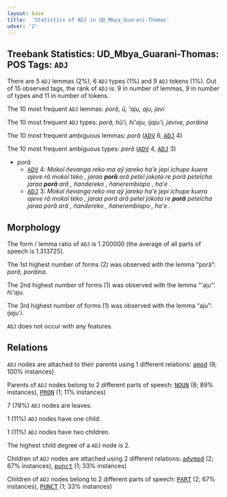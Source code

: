 ```yaml
---
layout: base
title:  'Statistics of ADJ in UD_Mbya_Guarani-Thomas'
udver: '2'
---
```


## Treebank Statistics: UD_Mbya_Guarani-Thomas: POS Tags: `ADJ`

There are 5 `ADJ` lemmas (2%), 6 `ADJ` types (1%) and 9 `ADJ` tokens (1%).
Out of 15 observed tags, the rank of `ADJ` is: 9 in number of lemmas, 9 in number of types and 11 in number of tokens.

The 10 most frequent `ADJ` lemmas: <em>porã, ũ, 'aju, aju, javi</em>

The 10 most frequent `ADJ` types:  <em>porã, hũ'i, hi'aju, ijaju'i, javive, porãina</em>

The 10 most frequent ambiguous lemmas: <em>porã</em> (<tt><a href="gun_thomas-pos-ADV.html">ADV</a></tt> 6, <tt><a href="gun_thomas-pos-ADJ.html">ADJ</a></tt> 4)

The 10 most frequent ambiguous types:  <em>porã</em> (<tt><a href="gun_thomas-pos-ADV.html">ADV</a></tt> 4, <tt><a href="gun_thomas-pos-ADJ.html">ADJ</a></tt> 3)


* <em>porã</em>
  * <tt><a href="gun_thomas-pos-ADV.html">ADV</a></tt> 4: <em>Mokoĩ ñevanga reko ma aỹ jareko ha'e jepi ichupe kuera ajeve rã mokoĩ teko , jaraa <b>porã</b> arã peteĩ jokota re porã peteĩcha jaraa <b>porã</b> arã , ñandereko , ñanerembiapo , ha'e .</em>
  * <tt><a href="gun_thomas-pos-ADJ.html">ADJ</a></tt> 3: <em>Mokoĩ ñevanga reko ma aỹ jareko ha'e jepi ichupe kuera ajeve rã mokoĩ teko , jaraa porã arã peteĩ jokota re <b>porã</b> peteĩcha jaraa porã arã , ñandereko , ñanerembiapo , ha'e .</em>

## Morphology

The form / lemma ratio of `ADJ` is 1.200000 (the average of all parts of speech is 1.313725).

The 1st highest number of forms (2) was observed with the lemma “porã”: <em>porã, porãina</em>.

The 2nd highest number of forms (1) was observed with the lemma “'aju”: <em>hi'aju</em>.

The 3rd highest number of forms (1) was observed with the lemma “aju”: <em>ijaju'i</em>.

`ADJ` does not occur with any features.


## Relations

`ADJ` nodes are attached to their parents using 1 different relations: <tt><a href="gun_thomas-dep-amod.html">amod</a></tt> (9; 100% instances)

Parents of `ADJ` nodes belong to 2 different parts of speech: <tt><a href="gun_thomas-pos-NOUN.html">NOUN</a></tt> (8; 89% instances), <tt><a href="gun_thomas-pos-PRON.html">PRON</a></tt> (1; 11% instances)

7 (78%) `ADJ` nodes are leaves.

1 (11%) `ADJ` nodes have one child.

1 (11%) `ADJ` nodes have two children.

The highest child degree of a `ADJ` node is 2.

Children of `ADJ` nodes are attached using 2 different relations: <tt><a href="gun_thomas-dep-advmod.html">advmod</a></tt> (2; 67% instances), <tt><a href="gun_thomas-dep-punct.html">punct</a></tt> (1; 33% instances)

Children of `ADJ` nodes belong to 2 different parts of speech: <tt><a href="gun_thomas-pos-PART.html">PART</a></tt> (2; 67% instances), <tt><a href="gun_thomas-pos-PUNCT.html">PUNCT</a></tt> (1; 33% instances)

